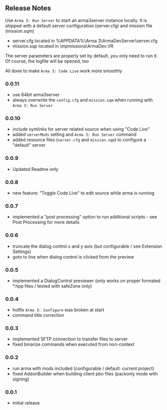 ## Release Notes

Use `Arma 3: Run Server` to start an arma3server instance locally.
It is shipped with a default server configuration (server.cfg) and mission file (mission.sqm)

* server.cfg located in %APPDATA%\Arma 3\ArmaDevServer\server.cfg
* mission.sqp located in <GameDir>\mpmissions\ArmaDev.VR

The server parameters are properly set by default, you only need to run it.
Of course, the logfile will be opened, too

All done to make `Arma 3: Code Live` work more smoothly


### 0.0.11

* use 64bit arma3server
* always overwrite the `config.cfg` and `mission.sqm` when running with `Arma 3: Run Server`

### 0.0.10

* include symlinks for server related source when using "Code Live"
* added `serverMods` setting and `Arma 3: Run Server` command
* added resource files (`server.cfg` and `mission.sqm`) to configure a "default" server

### 0.0.9

* Updated Readme only

### 0.0.8

* new feature: "Toggle Code Live" to edit source while arma is running

### 0.0.7

* implemented a "post processing" option to run additional scripts - see Post Processing for more details

### 0.0.6

* truncate the dialog control x and y axis (but configurable / see Extension Settings)
* goto to line when dialog control is clicked from the preview

### 0.0.5

* implemented a DialogControl previewer (only works on proper formated *.hpp files / tested with safeZone only)

### 0.0.4

* hotfix `Arma 3: Configure` was broken at start
* command title correction

### 0.0.3

* implemented SFTP connection to transfer files to server
* fixed binarize commands when executed from non-context

### 0.0.2

* run arma with mods included (configurable / default: current project)
* fixed AddonBuilder when building client pbo files (packonly mode with signing)

### 0.0.1

* Initial release